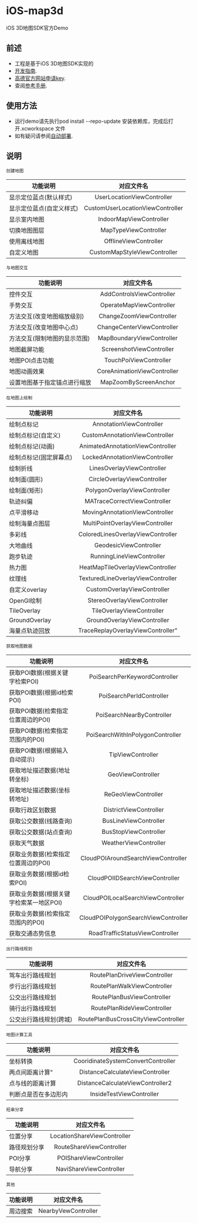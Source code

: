 # iOS-map3d
iOS 3D地图SDK官方Demo

## 前述 ##

- 工程是基于iOS 3D地图SDK实现的
- [开发指南](http://lbs.amap.com/api/ios-sdk/summary/).
- [高德官方网站申请key](http://lbs.amap.com/api/ios-sdk/guide/create-project/get-key/#t1).
- 查阅[参考手册](http://a.amap.com/lbs/static/unzip/iOS_Map_Doc/AMap_iOS_API_Doc_3D/index.html).

## 使用方法 ##

- 运行demo请先执行pod install --repo-update 安装依赖库，完成后打开.xcworkspace 文件
- 如有疑问请参阅[自动部署](http://lbs.amap.com/api/ios-sdk/guide/create-project/cocoapods/).


## 说明 ##

`创建地图`

| 功能说明 | 对应文件名 |
| -----|:-----:|
|显示定位蓝点(默认样式)|UserLocationViewController|
|显示定位蓝点(自定义样式)|CustomUserLocationViewController|
|显示室内地图|IndoorMapViewController|
|切换地图图层|MapTypeViewController|
|使用离线地图|OfflineViewController|
|自定义地图|CustomMapStyleViewController|

`与地图交互`

| 功能说明 | 对应文件名 |
| -----|:-----:|
|控件交互|AddControlsViewController|
|手势交互|OperateMapViewController|
|方法交互(改变地图缩放级别)|ChangeZoomViewController|
|方法交互(改变地图中心点)|ChangeCenterViewController|
|方法交互(限制地图的显示范围)|MapBoundaryViewController|
|地图截屏功能|ScreenshotViewController|
|地图POI点击功能|TouchPoiViewController|
|地图动画效果|CoreAnimationViewController|
|设置地图基于指定锚点进行缩放|MapZoomByScreenAnchor|


`在地图上绘制`

| 功能说明 | 对应文件名 |
| -----|:-----:|
|绘制点标记|AnnotationViewController|
|绘制点标记(自定义)|CustomAnnotationViewController|
|绘制点标记(动画)|AnimatedAnnotationViewController|
|绘制点标记(固定屏幕点)|LockedAnnotationViewController|
|绘制折线|LinesOverlayViewController|
|绘制面(圆形)|CircleOverlayViewController|
|绘制面(矩形)|PolygonOverlayViewController|
|轨迹纠偏|MATraceCorrectViewController|
|点平滑移动|MovingAnnotationViewController|
|绘制海量点图层|MultiPointOverlayViewController|
|多彩线|ColoredLinesOverlayViewController|
|大地曲线|GeodesicViewController|
|跑步轨迹|RunningLineViewController|
|热力图|HeatMapTileOverlayViewController|
|纹理线|TexturedLineOverlayViewController|
|自定义overlay|CustomOverlayViewController|
|OpenGl绘制|StereoOverlayViewController|
|TileOverlay|TileOverlayViewController|
|GroundOverlay|GroundOverlayViewController|
|海量点轨迹回放|TraceReplayOverlayViewController"|


`获取地图数据`

| 功能说明 | 对应文件名 |
| -----|:-----:|
|获取POI数据(根据关键字检索POI)|PoiSearchPerKeywordController|
|获取POI数据(根据id检索POI)|PoiSearchPerIdController|
|获取POI数据(检索指定位置周边的POI)|PoiSearchNearByController|
|获取POI数据(检索指定范围内的POI)|PoiSearchWithInPolygonController|
|获取POI数据(根据输入自动提示)|TipViewController|
|获取地址描述数据(地址转坐标)|GeoViewController|
|获取地址描述数据(坐标转地址)|ReGeoViewController|
|获取行政区划数据|DistrictViewController|
|获取公交数据(线路查询)|BusLineViewController|
|获取公交数据(站点查询)|BusStopViewController|
|获取天气数据|WeatherViewController|
|获取业务数据(检索指定位置周边的POI)|CloudPOIAroundSearchViewController|
|获取业务数据(根据id检索POI)|CloudPOIIDSearchViewController|
|获取业务数据(根据关键字检索某一地区POI)|CloudPOILocalSearchViewController|
|获取业务数据(检索指定范围内的POI)|CloudPOIPolygonSearchViewController|
|获取交通态势信息|RoadTrafficStatusViewController|


`出行路线规划`

| 功能说明 | 对应文件名 |
| -----|:-----:|
|驾车出行路线规划|RoutePlanDriveViewController|
|步行出行路线规划|RoutePlanWalkViewController|
|公交出行路线规划|RoutePlanBusViewController|
|骑行出行路线规划|RoutePlanRideViewController|
|公交出行路线规划(跨城)|RoutePlanBusCrossCityViewController|


`地图计算工具`

| 功能说明 | 对应文件名 |
| -----|:-----:|
|坐标转换|CooridinateSystemConvertController|
|两点间距离计算"|DistanceCalculateViewController|
|点与线的距离计算|DistanceCalculateViewController2|
|判断点是否在多边形内|InsideTestViewController|


`短串分享`

| 功能说明 | 对应文件名 |
| -----|:-----:|
|位置分享|LocationShareViewController|
|路径规划分享|RouteShareViewController|
|POI分享|POIShareViewController|
|导航分享|NaviShareViewController|


`其他`

| 功能说明 | 对应文件名 |
| -----|:-----:|
|周边搜索|NearbyVewController|


